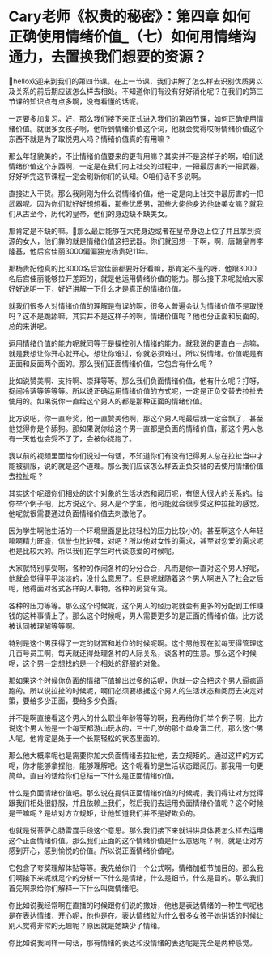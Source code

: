 # Cary老师《权贵的秘密》：第四章 如何正确使用情绪价值_（七）如何用情绪沟通力，去置换我们想要的资源？

🎼hello欢迎来到我们的第四节课。在上一节课，我们讲解了怎么样去识别优质男以及关系的前后期应该怎么样去相处。不知道你们有没有好好消化呢？在我们的第三节课的知识点有点多啊，没有看懂的话呢。

一定要多加复习。好，那么我们接下来正式进入我们的第四节课，如何正确使用情绪价值。就很多女孩子啊，他听到情绪价值这个词，他就会觉得哎呀情绪价值这个东西不就是为了取悦男人吗？情绪价值真的有用嘛？

那么年轻貌美的，不比情绪价值要来的更有用嘛？其实并不是这样子的啊，咱们说情绪价值这个东西啊，一定是在我们向上社交的过程中，一把最厉害的一把武器。好好听完这节课程一定会刷新你们的认知。O咱们话不多说啊。

直接进入干货。那么我刚刚为什么说情绪价值，他一定是向上社交中最厉害的一把武器呢。因为你们就好好想想看，那些优质男，那些大佬他身边他缺美女嘛？就我们从古至今，历代的皇帝，他们的身边缺不缺美女。

那肯定是不缺的嘛。🎼那么最后能够在大佬身边或者在皇帝身边上位了并且拿到资源的女人，他们靠的就是情绪价值这把武器。你们就回想一下啊，啊，唐朝皇帝李隆基，他后宫佳丽3000偏偏独宠杨贵妃11年。

那杨贵妃他真的比3000名后宫佳丽都要好好看嘛，那肯定不是的呀，他跟3000名后宫佳丽能够拉开差距的，就是他运用情绪价值的能力。那么接下来呢就给大家好好说明一下，好好讲解一下什么才是真正的情绪价值。

就我们很多人对情绪价值的理解是有误的啊，很多人普遍会认为情绪价值不是取悦吗？这不是跪舔嘛，其实并不是这样子的啊，情绪价值呢？他也分正面和反面的。总的来讲呢。

运用情绪价值的能力呢就同等于是操控别人情绪的能力。就我说的更直白一点嘛，就是我想让你开心就开心，想让你难过，你就必须难过。所以说情绪。价值呢是有正面和反面两个面的。那么我们正面情绪价值，它包含有什么呢？

比如说赞美啊、支持啊、崇拜等等。那么我们负面情绪价值，他有什么呢？打呀，捉闹冷落等等等等。所以说正确运用情绪价值的方式呢，一定是正负交替去拉扯去使用的。如果说你一直给这个男人的都是那种正面的情绪价值。

比方说吧，你一直夸奖，他一直赞美他啊，那这个男人呢最后就一定会飘了，甚至他觉得你是个舔狗。那如果说你给这个男一直都是负面的情绪价值，那这个男人总有一天他也会受不了了，会被你捉跑了。

我以前的视频里面给你们说过一句话，不知道你们有没有记得男人总在拉扯当中才能被驯服，说的就是这个道理。那么我们应该怎么样去正负交替的去使用情绪价值去拉扯呢？

其实这个呢跟你们相处的这个对象的生活状态和阅历呢，有很大很大的关系的。给你举个例子吧，比方说这个。男人是个学生，他可能就会很享受这种拉扯的感觉。他呢就很需要通过负面情绪价值去刺激他了。

因为学生啊他生活的一个环境里面是比较轻松的压力比较小的。甚至啊这个人年轻嘛啊精力旺盛，信誉也比较强，对吧？所以他对女性的需求，甚至对恋爱的需求呢也是比较大的。所以我们在学生时代谈恋爱的时候呢。

大家就特别享受啊，各种的作闹各种的分分合合，凡而是你一直对这个男人好呢，他就会觉得平平淡淡的，没什么意思了。但是呢就随着这个男人啊进入了社会之后呢，他得面对各式各样的人事物，各种的房贷车贷。

各种的压力等等。那么这个时候呢，这个男人的经历呢就会有更多的分配到工作赚钱的这种事情上了。那么这个时候呢，男人需要更多的是正面的情绪价值。比方说被认同被理解等等啊。

特别是这个男获得了一定的财富和地位的时候呢啊。这个男他现在就每天得管理这几百号员工啊，每天就还得处理各种的人际关系，谈各种的生意。那么这个时候呢，这个男一定想找的是一个相处的舒服的对象。

那如果这个时候你负面的情绪下值输出过多的话呢，你就一定会把这个男人逼疯逼跑的。所以说拉扯的时候呢，啊们必须要根据这个男人的生活状态和阅历去决定对策，要给多少正面，要给多少负面。

并不是啊直接看这个男人的什么职业年龄等等的啊，我再给你们举个例子啊，比方说这个男人他是一个每天都游山玩水的，三十几岁的那个单身富二代，那么这个男人呢，他肯定是处于一个长期轻松的状态里面的。

那么他大概率呢也是需要你加大负面情绪去拉扯他，去立规矩的。通过这样的方式呢，你才能够拿捏他，能够理解吧。这个呢看的是生活状态跟阅历。那我用一句更简单。直白的话给你们总结一下什么是正面情绪价值。

什么是负面情绪价值吧。那么说在提供正面情绪价值的时候呢，我们得让对方觉得跟我们相处很舒服，并且依赖上我们，然后我们去运用负面情绪价值呢？这个时候是干嘛呢？是给对方立规矩，让他知道我们并不是好欺负的。

也就是说菩萨心肠雷霆手段这个意思。那么我们接下来就讲讲具体要怎么样去运用这个正面情绪价值。那么我们正面的这个情绪价值是什么意思呢？啊，就是让对方感到开心，感到愉悦的价值。所以说正面情绪价值呢。

它包含了夸奖理解体贴等等。我先给你们一个公式啊，情绪加细节加目的。那么我们啊接下来呢就足个的分析一下什么是情绪，什么是细节，什么是目的。那么我们首先啊来给你们解释一下什么叫做情绪吧。

你比如说我经常啊在直播的时候跟你们说的撒娇，他也是表达情绪的一种生气呢也是在表达情绪，开心呢，他也是在。表达情绪就为什么很多女孩子她讲话的时候让别人觉得非常的无趣呢？原因就是她缺少了情绪。

你比如说我同样一句话，那有情绪的表达和没情绪的表达呢是完全是两种感觉。